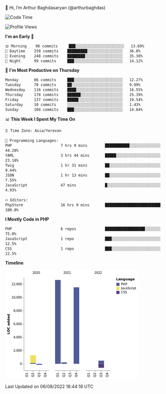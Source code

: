 👋 Hi, I’m Arthur Baghdasaryan (@arthurbaghdas)


<!--START_SECTION:waka-->
![Code Time](http://img.shields.io/badge/Code%20Time-0%20secs-blue)

![Profile Views](http://img.shields.io/badge/Profile%20Views-0-blue)

**I'm an Early 🐤** 

```text
🌞 Morning    96 commits     ███░░░░░░░░░░░░░░░░░░░░░░   13.69% 
🌆 Daytime    258 commits    █████████░░░░░░░░░░░░░░░░   36.8% 
🌃 Evening    248 commits    ████████░░░░░░░░░░░░░░░░░   35.38% 
🌙 Night      99 commits     ███░░░░░░░░░░░░░░░░░░░░░░   14.12%

```
📅 **I'm Most Productive on Thursday** 

```text
Monday       86 commits     ███░░░░░░░░░░░░░░░░░░░░░░   12.27% 
Tuesday      70 commits     ██░░░░░░░░░░░░░░░░░░░░░░░   9.99% 
Wednesday    116 commits    ████░░░░░░░░░░░░░░░░░░░░░   16.55% 
Thursday     178 commits    ██████░░░░░░░░░░░░░░░░░░░   25.39% 
Friday       137 commits    █████░░░░░░░░░░░░░░░░░░░░   19.54% 
Saturday     10 commits     ░░░░░░░░░░░░░░░░░░░░░░░░░   1.43% 
Sunday       104 commits    ███░░░░░░░░░░░░░░░░░░░░░░   14.84%

```


📊 **This Week I Spent My Time On** 

```text
⌚︎ Time Zone: Asia/Yerevan

💬 Programming Languages: 
PHP                      7 hrs 9 mins        ███████████░░░░░░░░░░░░░░   44.28% 
YAML                     3 hrs 44 mins       █████░░░░░░░░░░░░░░░░░░░░   23.18% 
Twig                     1 hr 31 mins        ██░░░░░░░░░░░░░░░░░░░░░░░   9.44% 
JSON                     1 hr 13 mins        ██░░░░░░░░░░░░░░░░░░░░░░░   7.55% 
JavaScript               47 mins             █░░░░░░░░░░░░░░░░░░░░░░░░   4.93%

🔥 Editors: 
PhpStorm                 16 hrs 9 mins       █████████████████████████   100.0%

```

**I Mostly Code in PHP** 

```text
PHP                      6 repos             ██████████████████░░░░░░░   75.0% 
JavaScript               1 repo              ███░░░░░░░░░░░░░░░░░░░░░░   12.5% 
CSS                      1 repo              ███░░░░░░░░░░░░░░░░░░░░░░   12.5%

```


**Timeline**

![Chart not found](https://raw.githubusercontent.com/arthurbaghdas/arthurbaghdas/main/charts/bar_graph.png) 


 Last Updated on 06/08/2022 18:44:18 UTC
<!--END_SECTION:waka-->
